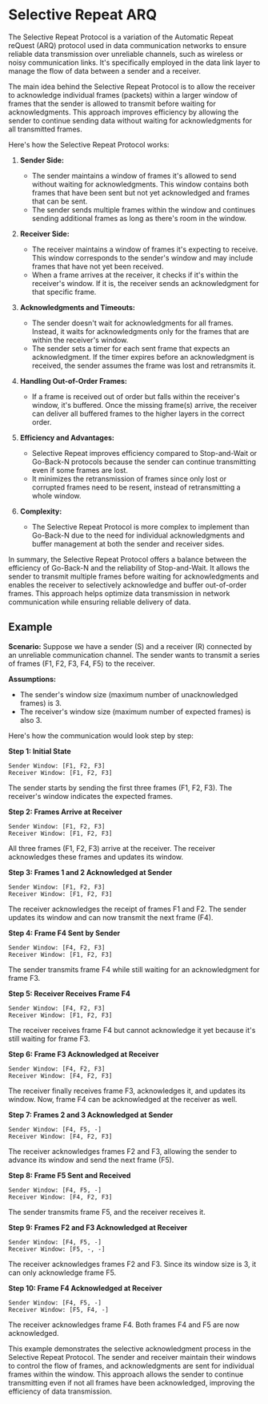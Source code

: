 # Selective Repeat ARQ 

The Selective Repeat Protocol is a variation of the Automatic Repeat reQuest (ARQ) protocol used in data communication networks to ensure reliable data transmission over unreliable channels, such as wireless or noisy communication links. It's specifically employed in the data link layer to manage the flow of data between a sender and a receiver.

The main idea behind the Selective Repeat Protocol is to allow the receiver to acknowledge individual frames (packets) within a larger window of frames that the sender is allowed to transmit before waiting for acknowledgments. This approach improves efficiency by allowing the sender to continue sending data without waiting for acknowledgments for all transmitted frames.

Here's how the Selective Repeat Protocol works:

1. **Sender Side:**
   - The sender maintains a window of frames it's allowed to send without waiting for acknowledgments. This window contains both frames that have been sent but not yet acknowledged and frames that can be sent.
   - The sender sends multiple frames within the window and continues sending additional frames as long as there's room in the window.

2. **Receiver Side:**
   - The receiver maintains a window of frames it's expecting to receive. This window corresponds to the sender's window and may include frames that have not yet been received.
   - When a frame arrives at the receiver, it checks if it's within the receiver's window. If it is, the receiver sends an acknowledgment for that specific frame.

3. **Acknowledgments and Timeouts:**
   - The sender doesn't wait for acknowledgments for all frames. Instead, it waits for acknowledgments only for the frames that are within the receiver's window.
   - The sender sets a timer for each sent frame that expects an acknowledgment. If the timer expires before an acknowledgment is received, the sender assumes the frame was lost and retransmits it.

4. **Handling Out-of-Order Frames:**
   - If a frame is received out of order but falls within the receiver's window, it's buffered. Once the missing frame(s) arrive, the receiver can deliver all buffered frames to the higher layers in the correct order.

5. **Efficiency and Advantages:**
   - Selective Repeat improves efficiency compared to Stop-and-Wait or Go-Back-N protocols because the sender can continue transmitting even if some frames are lost.
   - It minimizes the retransmission of frames since only lost or corrupted frames need to be resent, instead of retransmitting a whole window.

6. **Complexity:**
   - The Selective Repeat Protocol is more complex to implement than Go-Back-N due to the need for individual acknowledgments and buffer management at both the sender and receiver sides.

In summary, the Selective Repeat Protocol offers a balance between the efficiency of Go-Back-N and the reliability of Stop-and-Wait. It allows the sender to transmit multiple frames before waiting for acknowledgments and enables the receiver to selectively acknowledge and buffer out-of-order frames. This approach helps optimize data transmission in network communication while ensuring reliable delivery of data.

## Example

**Scenario:**
Suppose we have a sender (S) and a receiver (R) connected by an unreliable communication channel. The sender wants to transmit a series of frames (F1, F2, F3, F4, F5) to the receiver.

**Assumptions:**
- The sender's window size (maximum number of unacknowledged frames) is 3.
- The receiver's window size (maximum number of expected frames) is also 3.

Here's how the communication would look step by step:

**Step 1: Initial State**
```
Sender Window: [F1, F2, F3]
Receiver Window: [F1, F2, F3]
```

The sender starts by sending the first three frames (F1, F2, F3). The receiver's window indicates the expected frames.

**Step 2: Frames Arrive at Receiver**
```
Sender Window: [F1, F2, F3]
Receiver Window: [F1, F2, F3]
```

All three frames (F1, F2, F3) arrive at the receiver. The receiver acknowledges these frames and updates its window.

**Step 3: Frames 1 and 2 Acknowledged at Sender**
```
Sender Window: [F1, F2, F3]
Receiver Window: [F1, F2, F3]
```

The receiver acknowledges the receipt of frames F1 and F2. The sender updates its window and can now transmit the next frame (F4).

**Step 4: Frame F4 Sent by Sender**
```
Sender Window: [F4, F2, F3]
Receiver Window: [F1, F2, F3]
```

The sender transmits frame F4 while still waiting for an acknowledgment for frame F3.

**Step 5: Receiver Receives Frame F4**
```
Sender Window: [F4, F2, F3]
Receiver Window: [F1, F2, F3]
```

The receiver receives frame F4 but cannot acknowledge it yet because it's still waiting for frame F3.

**Step 6: Frame F3 Acknowledged at Receiver**
```
Sender Window: [F4, F2, F3]
Receiver Window: [F4, F2, F3]
```

The receiver finally receives frame F3, acknowledges it, and updates its window. Now, frame F4 can be acknowledged at the receiver as well.

**Step 7: Frames 2 and 3 Acknowledged at Sender**
```
Sender Window: [F4, F5, -]
Receiver Window: [F4, F2, F3]
```

The receiver acknowledges frames F2 and F3, allowing the sender to advance its window and send the next frame (F5).

**Step 8: Frame F5 Sent and Received**
```
Sender Window: [F4, F5, -]
Receiver Window: [F4, F2, F3]
```

The sender transmits frame F5, and the receiver receives it.

**Step 9: Frames F2 and F3 Acknowledged at Receiver**
```
Sender Window: [F4, F5, -]
Receiver Window: [F5, -, -]
```

The receiver acknowledges frames F2 and F3. Since its window size is 3, it can only acknowledge frame F5.

**Step 10: Frame F4 Acknowledged at Receiver**
```
Sender Window: [F4, F5, -]
Receiver Window: [F5, F4, -]
```

The receiver acknowledges frame F4. Both frames F4 and F5 are now acknowledged.

This example demonstrates the selective acknowledgment process in the Selective Repeat Protocol. The sender and receiver maintain their windows to control the flow of frames, and acknowledgments are sent for individual frames within the window. This approach allows the sender to continue transmitting even if not all frames have been acknowledged, improving the efficiency of data transmission.